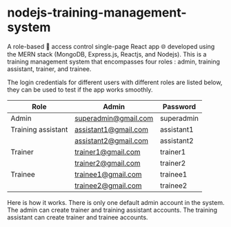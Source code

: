 # nodejs-training-management-system
A role-based 🔐 access control single-page React app 🌐 developed using the MERN stack (MongoDB, Express.js, Reactjs, and Nodejs). This is a training management system that encompasses four roles : admin, training assistant, trainer, and trainee.

The login credentials for different users with different roles are listed below, they can be used
to test if the app works smoothly.

| Role               	| Admin                	| Password   	|
|--------------------	|----------------------	|------------	|
| Admin              	| superadmin@gmail.com 	| superadmin 	|
| Training assistant 	| assistant1@gmail.com 	| assistant1 	|
|                    	| assistant2@gmail.com 	| assistant2 	|
| Trainer            	| trainer1@gmail.com   	| trainer1   	|
|                    	| trainer2@gmail.com   	| trainer2   	|
| Trainee            	| trainee1@gmail.com   	| trainee1   	|
|                    	| trainee2@gmail.com   	| trainee2   	|

Here is how it works. There is only one default admin account in the system. The admin can create trainer and training assistant accounts. The training assistant can create trainer and trainee accounts.
